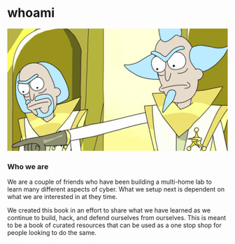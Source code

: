 # whoami

![A couple of Ricks just trying to share what we learned](.gitbook/assets/rick2.png)

### Who we are

We are a couple of friends who have been building a multi-home lab to learn many different aspects of cyber. What we setup next is dependent on what we are interested in at they time. 

We created this book in an effort to share what we have learned as we continue to build, hack, and defend ourselves from ourselves. This is meant to be a book of curated resources that can be used as a one stop shop for people looking to do the same. 



